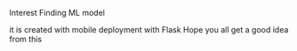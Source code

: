 Interest Finding ML model 

it is created with mobile deployment with Flask Hope you all get a good idea from this
